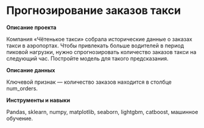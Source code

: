 # Прогнозирование заказов такси

**Описание проекта**

Компания «Чётенькое такси» собрала исторические данные о заказах такси в аэропортах. Чтобы привлекать больше водителей в период пиковой нагрузки, нужно спрогнозировать количество заказов такси на следующий час. Постройте модель для такого предсказания.

**Описание данных**

Ключевой признак — количество заказов находится в столбце num_orders.

**Инструменты и навыки**

Pandas, sklearn, numpy, matplotlib, seaborn, lightgbm, catboost, машинное обучение.